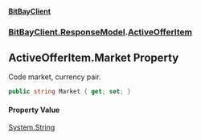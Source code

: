 #### [BitBayClient](./index.md 'index')
### [BitBayClient.ResponseModel](./BitBayClient-ResponseModel.md 'BitBayClient.ResponseModel').[ActiveOfferItem](./BitBayClient-ResponseModel-ActiveOfferItem.md 'BitBayClient.ResponseModel.ActiveOfferItem')
## ActiveOfferItem.Market Property
Code market, currency pair.  
```csharp
public string Market { get; set; }
```
#### Property Value
[System.String](https://docs.microsoft.com/en-us/dotnet/api/System.String 'System.String')  
